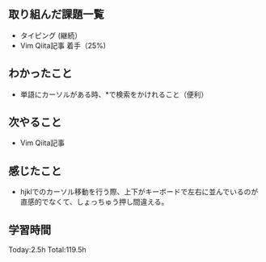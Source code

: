 ## 取り組んだ課題一覧
- タイピング (継続）
- Vim Qiita記事 着手（25%)

## わかったこと
- 単語にカーソルがある時、*で検索をかけれること（便利）

## 次やること
- Vim Qiita記事

## 感じたこと
- hjklでのカーソル移動を行う際、上下がキーボードで左右に並んでいるのが直感的でなくて、しょっちゅう押し間違える。

## 学習時間
Today:2.5h
Total:119.5h
